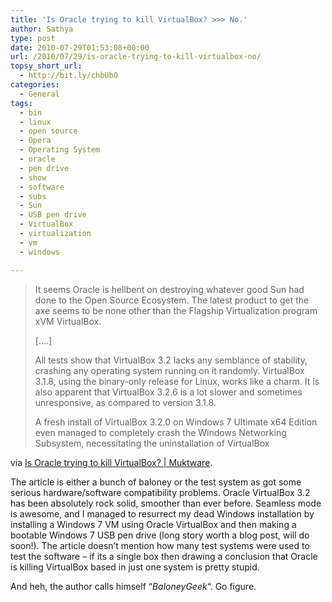 ```yaml
---
title: 'Is Oracle trying to kill VirtualBox? >>> No.'
author: Sathya
type: post
date: 2010-07-29T01:53:08+00:00
url: /2010/07/29/is-oracle-trying-to-kill-virtualbox-no/
topsy_short_url:
  - http://bit.ly/chbUbO
categories:
  - General
tags:
  - bin
  - linux
  - open source
  - Opera
  - Operating System
  - oracle
  - pen drive
  - show
  - software
  - subs
  - Sun
  - USB pen drive
  - VirtualBox
  - virtualization
  - vm
  - windows

---
```

> It seems Oracle is hellbent on destroying whatever good Sun had done to the Open Source Ecosystem. The latest product to get the axe seems to be none other than the Flagship Virtualization program xVM VirtualBox.
> 
> [&#8230;.]
> 
> All tests show that VirtualBox 3.2 lacks any semblance of stability, crashing any operating system running on it randomly. VirtualBox 3.1.8, using the binary-only release for Linux, works like a charm. It is also apparent that VirtualBox 3.2.6 is a lot slower and sometimes unresponsive, as compared to version 3.1.8.
> 
> A fresh install of VirtualBox 3.2.0 on Windows 7 Ultimate x64 Edition even managed to completely crash the Windows Networking Subsystem, necessitating the uninstallation of VirtualBox

via [Is Oracle trying to kill VirtualBox? | Muktware][1].

The article is either a bunch of baloney or the test system as got some serious hardware/software compatibility problems. Oracle VirtualBox 3.2 has been absolutely rock solid, smoother than ever before. Seamless mode is awesome, and I managed to resurrect my dead Windows installation by installing a Windows 7 VM using Oracle VirtualBox and then making a bootable Windows 7 USB pen drive (long story worth a blog post, will do soon!). The article doesn&#8217;t mention how many test systems were used to test the software &#8211; if its a single box then drawing a conclusion that Oracle is killing VirtualBox based in just one system is pretty stupid.

And heh, the author calls himself &#8220;_BaloneyGeek_&#8220;. Go figure.

 [1]: http://www.muktware.com/news/26/2010/249